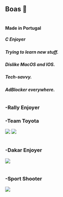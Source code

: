 ## Boas 👋
#
#### Made in Portugal
##### C Enjoyer
##### Trying to learn new stuff.
##### Dislike MacOS and IOS.
##### Tech-savvy.
##### AdBlocker everywhere.
#
#
### -Rally Enjoyer
### -Team Toyota
![](https://media.giphy.com/media/dBQnOB1RBK2YKSNjN2/giphy-downsized-large.gif)
![](https://media.giphy.com/media/BErydK6VVsDlVIEW1Q/giphy.gif)
#
### -Dakar Enjoyer
![](https://media.giphy.com/media/3o751TH8rGA8CyT1hS/giphy.gif)
#
### -Sport Shooter
![](https://www.clay-shooting.com/wp-content/uploads/sites/19/2011/10/crossers-pair1.gif)
